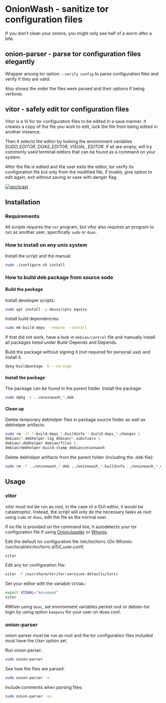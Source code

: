 # OnionWash - sanitize tor configuration files

If you don't clean your onions, you might only see half of a worm after a bite.

## onion-parser - parse tor configuration files elegantly

Wrapper aroung tor option `--verify config` to parse configuration files and verify if they are valid.

Also shows the order the files were parsed and their options if being verbose.

## vitor - safely edit tor configuration files

Vitor is a Vi for tor configuration files to be edited in a save manner. It creates a copy of the file you wish to edit, lock the file from being edited in another instance.

Then it selects the editor by looking the environment variables *SUDO_EDITOR*, *DOAS_EDITOR*, *VISUAL*, *EDITOR*. If all are empty, will try commonly used terminal editors that can be found as a command on your system.

After the file is edited and the user exits the editor, tor verify its configuration file but only from the modified file, if invalid, give option to edit again, exit without saving or save with danger flag.

[![asciicast](https://asciinema.org/a/470389.svg)](https://asciinema.org/a/470389)

## Installation

### Requirements

All scripts requires the `tor` program, but vitor also requires an program to run as another user, specifically `sudo` or `doas`.

### How to install on any unix system

Install the script and the manual:
```sh
sudo ./configure.sh install
```

### How to build deb package from source sode

#### Build the package

Install developer scripts:
```sh
sudo apt install -y devscripts equivs
```

Install build dependencies.
```sh
sudo mk-build-deps --remove --install
```
If that did not work, have a look in `debian/control` file and manually install all packages listed under Build-Depends and Depends.

Build the package without signing it (not required for personal use) and install it.
```sh
dpkg-buildpackage -b --no-sign
```

#### Install the package

The package can be found in the parent folder.
Install the package:
```sh
sudo dpkg -i ../onionwash_*.deb
```

#### Clean up

Delete temporary debhelper files in package source folder as well as debhelper artifacts:
```sh
sudo rm -rf *-build-deps_*.buildinfo *-build-deps_*.changes \
debian/*.debhelper.log debian/*.substvars \
debian/.debhelper debian/files \
debian/debhelper-build-stamp debian/onionwash
```

Delete debhelper artifacts from the parent folder (including the .deb file):
```sh
sudo rm -f ../onionwash_*.deb ../onionwash_*.buildinfo ../onionwash_*.changes
```

## Usage

### vitor

vitor must not be run as root, in the case of a GUI editor, it would be catastrophic. Instead, the script will only do the necessary tasks as root using `sudo` or `doas`, edit the file as the normal user.

If no file is provided on the command line, it autodetects your tor configuration file if using [OnionJuggler](https://github.com/nyxnor/onionjuggler) or [Whonix](https://whonix.org).

Edit the default tor configuration file /etc/tor/torrc (On Whonix: /usr/local/etc/tor/torrc.d/50_user.conf)
```sh
vitor
```

Edit any tor configuration file:
```sh
vitor -f /usr/share/tor/tor-services-defaults/torrc
```

Set your editor with the variable `VISUAL`:
```sh
export VISUAL="mousepad"
vitor
```

#When using `doas`, set environment variables persist root or debian-tor login by using option `keepenv` for your user on doas.conf.
### onion-parser

onion-parser must be run as root and the tor configuration files included must have the *User* option set.

Run onion-parser:
```sh
sudo onion-parser
```

See how the files are parsed:
```sh
sudo onion-parser -v
```

Include comments when parsing files:
```sh
sudo onion-parser -vv
```
